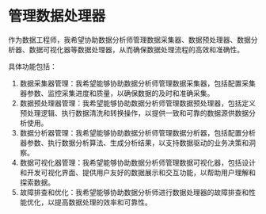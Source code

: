 # 管理数据处理器

作为数据工程师，我希望协助数据分析师管理数据采集器、数据预处理器、数据分析器、数据可视化器等数据处理器，从而确保数据处理流程的高效和准确性。

具体功能包括：

1. 数据采集器管理：我希望能够协助数据分析师管理数据采集器，包括配置采集器参数、监控采集进度和质量，以确保数据的及时和准确采集。
2. 数据预处理器管理：我希望能够协助数据分析师管理数据预处理器，包括定义预处理逻辑、执行数据清洗和转换操作，以提供一致和可靠的数据源供数据分析使用。
3. 数据分析器管理：我希望能够协助数据分析师管理数据分析器，包括配置分析器参数、执行数据分析算法、生成分析结果，以支持数据驱动的业务决策和洞察。
4. 数据可视化器管理：我希望能够协助数据分析师管理数据可视化器，包括设计和开发可视化界面、提供用户友好的数据展示和交互功能，以帮助用户理解和探索数据。
5. 故障排查和优化：我希望能够协助数据分析师进行数据处理器的故障排查和性能优化，以提高数据处理的效率和可靠性。
